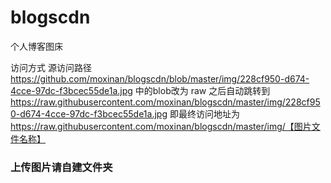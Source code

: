 # blogscdn
个人博客图床

访问方式 
源访问路径 https://github.com/moxinan/blogscdn/blob/master/img/228cf950-d674-4cce-97dc-f3bcec55de1a.jpg 中的blob改为 raw
之后自动跳转到 https://raw.githubusercontent.com/moxinan/blogscdn/master/img/228cf950-d674-4cce-97dc-f3bcec55de1a.jpg
即最终访问地址为 https://raw.githubusercontent.com/moxinan/blogscdn/master/img/【图片文件名称】

### 上传图片请自建文件夹